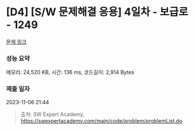 # [D4] [S/W 문제해결 응용] 4일차 - 보급로 - 1249 

[문제 링크](https://swexpertacademy.com/main/code/problem/problemDetail.do?contestProbId=AV15QRX6APsCFAYD) 

### 성능 요약

메모리: 24,520 KB, 시간: 136 ms, 코드길이: 2,914 Bytes

### 제출 일자

2023-11-06 21:44



> 출처: SW Expert Academy, https://swexpertacademy.com/main/code/problem/problemList.do